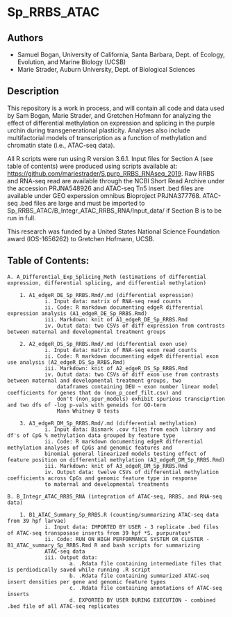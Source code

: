 # Sp_RRBS_ATAC

## Authors
* Samuel Bogan, University of California, Santa Barbara, Dept. of Ecology, Evolution, and Marine Biology (UCSB)
* Marie Strader, Auburn University, Dept. of Biological Sciences

## Description
This repository is a work in process, and will contain all code and data used by Sam Bogan, Marie Strader, and Gretchen Hofmann for analyzing the effect of differential methylation on expression and splicing in the purple urchin during transgenerational plasticity. Analyses also include multifactorial models of transcription as a function of methylation and chromatin state (i.e., ATAC-seq data).

All R scripts were run using R version 3.6.1. Input files for Section A (see table of contents) were produced using scripts available at: https://github.com/mariestrader/S.purp_RRBS_RNAseq_2019. Raw RRBS and RNA-seq read are available through the NCBI Short Read Archive under the accession PRJNA548926 and ATAC-seq Tn5 insert .bed files are available under GEO experssion omnibus Bioproject PRJNA377768. ATAC-seq .bed files are large and must be imported to Sp_RRBS_ATAC/B_Integr_ATAC_RRBS_RNA/Input_data/ if Section B is to be run in full.

This research was funded by a United States National Science Foundation award (IOS-1656262) to Gretchen Hofmann, UCSB.

## Table of Contents:

    A. A_Differential_Exp_Splicing_Meth (estimations of differential expression, differential splicing, and differential methylation)
        
        1. A1_edgeR_DE_Sp_RRBS.Rmd/.md (differential expression)
                i. Input data: matrix of RNA-seq read counts
                ii. Code: R markdown documenting edgeR differential expression analysis (A1_edgeR_DE_Sp_RRBS.Rmd)
                iii. Markdown: knit of A1_edgeR_DE_Sp_RRBS.Rmd
                iv. Outut data: two CSVs of diff expression from contrasts between maternal and developmental treatment groups
                
        2. A2_edgeR_DS_Sp_RRBS.Rmd/.md (differential exon use)
                i. Input data: matrix of RNA-seq exon read counts
                ii. Code: R markdown documenting edgeR differential exon use analysis (A2_edgeR_DS_Sp_RRBS.Rmd)
                iii. Markdown: knit of A2_edgeR_DS_Sp_RRBS.Rmd
                iv. Outut data: two CSVs of diff exon use from contrasts between maternal and developmental treatment groups, two
                    dataframes containing DEU ~ exon number linear model coefficients for genes that do (non_p_coef_filt.csv) and   
                    don't (non_spur_models) exhibit spurious transciprtion and two dfs of -log p-vals with geneids for GO-term 
                    Mann Whitney U tests
                    
        3. A3_edgeR_DM_Sp_RRBS.Rmd/.md (differential methylation)
                i. Input data: Bismark .cov files from each library and df's of CpG % methylation data grouped by feature type
                ii. Code: R markdown documenting edgeR differential methylation analyses of CpGs and genomic features and 
                binomial general linearized models testing effect of feature position on differential methylation (A3_edgeR_DM_Sp_RRBS.Rmd)
                iii. Markdown: knit of A3_edgeR_DM_Sp_RRBS.Rmd
                iv. Output data: twelve CSVs of differential methylation coefficients across CpGs and genomic feature type in response
                to maternal and developmental treatments
                
    B. B_Integr_ATAC_RRBS_RNA (integration of ATAC-seq, RRBS, and RNA-seq data)
        
        1. B1_ATAC_Summary_Sp_RRBS.R (counting/summarizing ATAC-seq data from 39 hpf larvae)
                i. Input data: IMPORTED BY USER - 3 replicate .bed files of ATAC-seq transposase inserts from 39 hpf *S. purpuratus*
                ii. Code: RUN ON HIGH PERFORMANCE SYSTEM OR CLUSTER - B1_ATAC_summary_Sp_RRBS.Rmd R and bash scripts for summarizing 
                ATAC-seq data
                iii. Output data: 
                        a. .Rdata file containing intermediate files that is perdiodically saved while running .R script
                        b. .Rdata file containing summarized ATAC-seq insert densities per gene and genomic feature types
                        c. .Rdata file containing annotations of ATAC-seq inserts
                        d. EXPORTED BY USER DURING EXECUTION - combined .bed file of all ATAC-seq replicates
